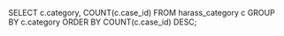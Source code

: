 

SELECT c.category, COUNT(c.case_id) FROM harass_category c GROUP BY c.category ORDER BY COUNT(c.case_id) DESC;


